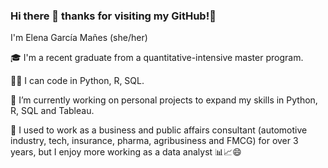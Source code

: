### Hi there 👋 thanks for visiting my GitHub!🌻

I'm Elena García Mañes (she/her)

🎓 I'm a recent graduate from a quantitative-intensive master program. 

👩‍💻 I can code in Python, R, SQL.

🚀 I’m currently working on personal projects to expand my skills in Python, R, SQL and Tableau.

💼 I used to work as a business and public affairs consultant (automotive industry, tech, insurance, pharma, agribusiness and FMCG) for over 3 years, but I enjoy more working as a data analyst 📊📈😄 


